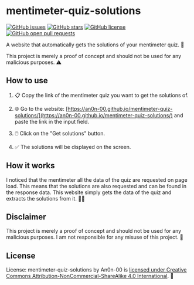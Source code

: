 # mentimeter-quiz-solutions

[![GitHub issues](https://img.shields.io/github/issues/An0n-00/mentimeter-quiz-solutions?label=Issues&color=red)](https://github.com/An0n-00/mentimeter-quiz-solutions/issues)  [![GitHub stars](https://img.shields.io/github/stars/An0n-00/mentimeter-quiz-solutions?label=Stars&color=yellow)](https://github.com/An0n-00/mentimeter-quiz-solutions/stargazers)   [![GitHub license](https://img.shields.io/badge/License-CC%20BY--NC--SA%204.0-orange)](https://github.com/An0n-00/mentimeter-quiz-solutions/blob/main/LICENSE.md)  [![GitHub open pull requests](https://img.shields.io/github/issues-pr/An0n-00/mentimeter-quiz-solutions?label=Open%20PRs&color=cyan)](https://github.com/An0n-00/mentimeter-quiz-solutions/pulls)


A website that automatically gets the solutions of your mentimeter quiz. 🎉

This project is merely a proof of concept and should not be used for any malicious purposes. ⚠️

## How to use

1. 📋 Copy the link of the mentimeter quiz you want to get the solutions of.

2. 🌐 Go to the website: [https://an0n-00.github.io/mentimeter-quiz-solutions/](https://an0n-00.github.io/mentimeter-quiz-solutions/) and paste the link in the input field.

3. 🖱️ Click on the "Get solutions" button.

4. ✅ The solutions will be displayed on the screen.

## How it works

I noticed that the mentimeter all the data of the quiz are requested on page load. This means that the solutions are also requested and can be found in the response data. This website simply gets the data of the quiz and extracts the solutions from it. 🕵️‍♂️

## Disclaimer

This project is merely a proof of concept and should not be used for any malicious purposes. I am not responsible for any misuse of this project. 🚫

## License

License: mentimeter-quiz-solutions by An0n-00 is [licensed under Creative Commons Attribution-NonCommercial-ShareAlike 4.0 International](./LICENSE). 📜